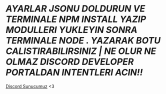 # *AYARLAR JSONU DOLDURUN VE TERMINALE NPM INSTALL YAZIP MODULLERI YUKLEYIN SONRA TERMINALE NODE . YAZARAK BOTU CALISTIRABILIRSINIZ | NE OLUR NE OLMAZ DISCORD DEVELOPER PORTALDAN INTENTLERI ACIN!!*

[Discord Sunucumuz](https://discord.gg/codeal) <3


